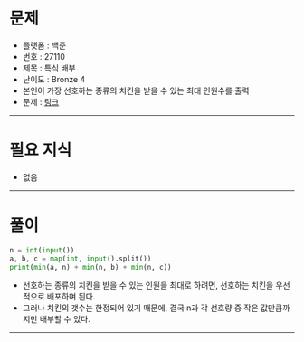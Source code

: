 # 문제
- 플랫폼 : 백준
- 번호 : 27110
- 제목 : 특식 배부
- 난이도 : Bronze 4
- 본인이 가장 선호하는 종류의 치킨을 받을 수 있는 최대 인원수를 출력
- 문제 : <a href="https://www.acmicpc.net/problem/27110" target="_blank">링크</a>

---

# 필요 지식
- 없음

---

# 풀이
```python
n = int(input())
a, b, c = map(int, input().split())
print(min(a, n) + min(n, b) + min(n, c))
```
- 선호하는 종류의 치킨을 받을 수 있는 인원을 최대로 하려면, 선호하는 치킨을 우선적으로 배포하며 된다.
- 그러나 치킨의 갯수는 한정되어 있기 때문에, 결국 n과 각 선호량 중 작은 값만큼까지만 배부할 수 있다.

---
